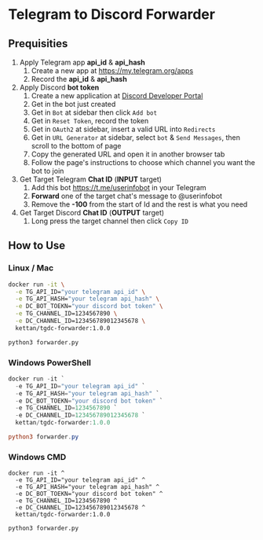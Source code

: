 # Telegram to Discord Forwarder

## Prequisities

1. Apply Telegram app **api_id** & **api_hash**
   1. Create a new app at https://my.telegram.org/apps
   2. Record the **api_id** & **api_hash**
2. Apply Discord **bot token**
   1. Create a new application at [Discord Developer Portal](https://discord.com/developers/applications)
   2. Get in the bot just created
   3. Get in `Bot` at sidebar then click `Add bot`
   4. Get in `Reset Token`, record the token
   5. Get in `OAuth2` at sidebar, insert a valid URL into `Redirects`
   6. Get in `URL Generator` at sidebar, select `bot` & `Send Messages`, then scroll to the bottom of page
   7. Copy the generated URL and open it in another browser tab
   8. Follow the page's instructions to choose which channel you want the bot to join
3. Get Target Telegram **Chat ID** (**INPUT** target)
   1. Add this bot https://t.me/userinfobot in your Telegram
   2. **Forward** one of the target chat's message to @userinfobot
   3. Remove the **-100** from the start of Id and the rest is what you need
4. Get Target Discord **Chat ID** (**OUTPUT** target)
   1. Long press the target channel then click `Copy ID`

## How to Use

### Linux / Mac

```bash
docker run -it \
  -e TG_API_ID="your telegram api_id" \
  -e TG_API_HASH="your telegram api_hash" \
  -e DC_BOT_TOEKN="your discord bot token" \
  -e TG_CHANNEL_ID=1234567890 \
  -e DC_CHANNEL_ID=123456789012345678 \
  kettan/tgdc-forwarder:1.0.0

python3 forwarder.py
```

### Windows PowerShell

```powershell
docker run -it `
  -e TG_API_ID="your telegram api_id" `
  -e TG_API_HASH="your telegram api_hash" `
  -e DC_BOT_TOEKN="your discord bot token" `
  -e TG_CHANNEL_ID=1234567890 `
  -e DC_CHANNEL_ID=123456789012345678 `
  kettan/tgdc-forwarder:1.0.0

python3 forwarder.py
```

### Windows CMD

```
docker run -it ^
  -e TG_API_ID="your telegram api_id" ^
  -e TG_API_HASH="your telegram api_hash" ^
  -e DC_BOT_TOEKN="your discord bot token" ^
  -e TG_CHANNEL_ID=1234567890 ^
  -e DC_CHANNEL_ID=123456789012345678 ^
  kettan/tgdc-forwarder:1.0.0

python3 forwarder.py
```
